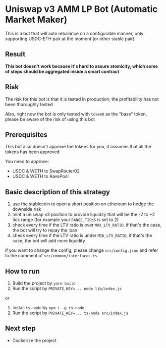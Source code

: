 # Uniswap v3 AMM LP Bot (Automatic Market Maker)

This is a bot that will auto rebalance on a configurable manner, only supporting USDC-ETH pair at the moment (or other stable pair)

## Result

**This bot doesn't work because it's hard to assure atomicity, which some of steps should be aggregated inside a smart contract**

## Risk

The risk for this bot is that it is tested in production, the profitability has not been thoroughly tested

Also, right now the bot is only tested with `token0` as the "base" token, please be aware of the risk of using this bot

## Prerequisites

This bot also doesn't approve the tokens for you, it assumes that all the tokens has been approved

You need to approve:

- USDC & WETH to SwapRouter02
- USDC & WETH to AavePool

## Basic description of this strategy

1. use the stablecoin to open a short position on ethereum to hedge the downside risk
2. mint a uniswap v3 position to provide liquidity that will be the -2 to +2 tick range (for example your `RANGE_TICKS` is set to 2)
3. check every time if the LTV ratio is over `MAX_LTV_RATIO`, if that's the case, the bot will try to repay the loan
4. check every time if the LTV ratio is under `MIN_LTV_RATIO`, if that's the case, the bot will add more liquidity

if you want to change the config, please change `src/config.json` and refer to the comment of `src/common/interfaces.ts`

## How to run

1. Build the project by `yarn build`
2. Run the script by `PRIVATE_KEY=... node lib/index.js`

or

1. Install `ts-node` by `npm i -g ts-node`
2. Run the script by `PRIVATE_KEY=... ts-node src/index.js`

## Next step

- Dockerize the project
